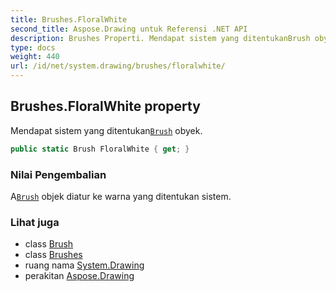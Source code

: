 ```yaml
---
title: Brushes.FloralWhite
second_title: Aspose.Drawing untuk Referensi .NET API
description: Brushes Properti. Mendapat sistem yang ditentukanBrush obyek.
type: docs
weight: 440
url: /id/net/system.drawing/brushes/floralwhite/
---
```

## Brushes.FloralWhite property

Mendapat sistem yang ditentukan[`Brush`](../../brush/) obyek.

```csharp
public static Brush FloralWhite { get; }
```

### Nilai Pengembalian

A[`Brush`](../../brush/) objek diatur ke warna yang ditentukan sistem.

### Lihat juga

* class [Brush](../../brush/)
* class [Brushes](../)
* ruang nama [System.Drawing](../../brushes/)
* perakitan [Aspose.Drawing](../../../)


